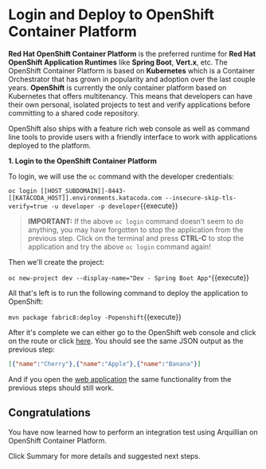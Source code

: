 # Login and Deploy to OpenShift Container Platform

**Red Hat OpenShift Container Platform** is the preferred runtime for **Red Hat OpenShift Application Runtimes** like **Spring Boot**, **Vert.x**, etc. The OpenShift Container Platform is based on **Kubernetes** which is a Container Orchestrator that has grown in popularity and adoption over the last couple years. **OpenShift** is currently the only container platform based on Kubernetes that offers multitenancy. This means that developers can have their own personal, isolated projects to test and verify applications before committing to a shared code repository.

OpenShift also ships with a feature rich web console as well as command line tools to provide users with a friendly interface to work with applications deployed to the platform. 

**1. Login to the OpenShift Container Platform**

To login, we will use the `oc` command with the developer credentials:

``oc login [[HOST_SUBDOMAIN]]-8443-[[KATACODA_HOST]].environments.katacoda.com --insecure-skip-tls-verify=true -u developer -p developer``{{execute}}

>**IMPORTANT:** If the above `oc login` command doesn't seem to do anything, you may have forgotten to stop the application from the previous step. Click on the terminal and press **CTRL-C** to stop the application and try the above `oc login` command again!

Then we'll create the project:

``oc new-project dev --display-name="Dev - Spring Boot App"``{{execute}}

All that's left is to run the following command to deploy the application to OpenShift:

``mvn package fabric8:deploy -Popenshift``{{execute}}

After it's complete we can either go to the OpenShift web console and click on the route or click [here](https://[[HOST_SUBDOMAIN]]-8080-[[KATACODA_HOST]].environments.katacoda.com/api/fruits). You should see the same JSON output as the previous step:

```json
[{"name":"Cherry"},{"name":"Apple"},{"name":"Banana"}]
```
And if you open the [web application](https://[[HOST_SUBDOMAIN]]-8080-[[KATACODA_HOST]].environments.katacoda.com/) the same functionality from the previous steps should still work.

## Congratulations

You have now learned how to perform an integration test using Arquillian on OpenShift Container Platform. 

Click Summary for more details and suggested next steps.